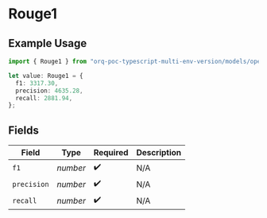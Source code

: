 # Rouge1

## Example Usage

```typescript
import { Rouge1 } from "orq-poc-typescript-multi-env-version/models/operations";

let value: Rouge1 = {
  f1: 3317.30,
  precision: 4635.28,
  recall: 2881.94,
};
```

## Fields

| Field              | Type               | Required           | Description        |
| ------------------ | ------------------ | ------------------ | ------------------ |
| `f1`               | *number*           | :heavy_check_mark: | N/A                |
| `precision`        | *number*           | :heavy_check_mark: | N/A                |
| `recall`           | *number*           | :heavy_check_mark: | N/A                |